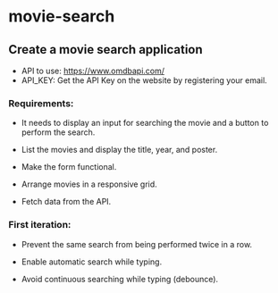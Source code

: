 # movie-search

## Create a movie search application

- API to use: https://www.omdbapi.com/
- API_KEY: Get the API Key on the website by registering your email.

### Requirements:

- It needs to display an input for searching the movie and a button to perform the search.

- List the movies and display the title, year, and poster.

- Make the form functional.

- Arrange movies in a responsive grid.

- Fetch data from the API.

### First iteration:

- Prevent the same search from being performed twice in a row.

- Enable automatic search while typing.

- Avoid continuous searching while typing (debounce).
